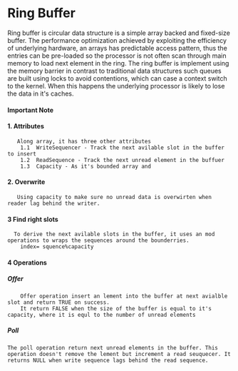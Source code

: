 # Ring Buffer
Ring buffer is circular data structure is a simple array backed and fixed-size buffer. The performance optimization achieved by exploiting the efficiency of underlying hardware,  an arrays has  predictable access pattern, thus the entries can be pre-loaded so the processor is not often scan through main memory to load next element in the ring.
The ring buffer is implement using the memory barrier in contrast to traditional data structures such queues are built using locks to avoid contentions, which can case a context switch to the kernel. When this happens the underlying processor is likely to lose the data in it's caches.

#### Important Note
#### 1. Attributes 
       Along array, it has three other attributes
        1.1  WriteSequencer - Track the next avilable slot in the buffer to insert
        1.2  ReadSequence - Track the next unread element in the buffuer
        1.3  Capacity - As it's bounded array and 
#### 2. Overwrite
       Using capacity to make sure no unread data is overwirten when reader lag behind the writer.
#### 3 Find right slots 
      To derive the next avilable slots in the buffer, it uses an mod operations to wraps the sequences around the bounderries.
        index= squence%capacity
#### 4 Operations
##### Offer
        Offer operation insert an lement into the buffer at next avialble slot and return TRUE on success.
        It return FALSE when the size of the buffer is equal to it's capacity, where it is equl to the number of unread elements

##### Poll
    The poll operation return next unread elements in the buffer. This operation doesn't remove the lement but increment a read seuquecer. It returns NULL when write sequence lags behind the read sequence.


